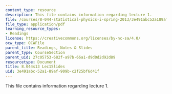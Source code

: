 ```yaml
---
content_type: resource
description: This file contains information regarding lecture 1.
file: /courses/8-044-statistical-physics-i-spring-2013/3e491abc52a189af909bc2f25bf6d41f_MIT8_044S13_L1.pdf
file_type: application/pdf
learning_resource_types:
- Readings
license: https://creativecommons.org/licenses/by-nc-sa/4.0/
ocw_type: OCWFile
parent_title: Readings, Notes & Slides
parent_type: CourseSection
parent_uid: 27c05753-682f-a97b-66a1-d9d0d2d92d89
resourcetype: Document
title: 8.044s13 Lec1Slides
uid: 3e491abc-52a1-89af-909b-c2f25bf6d41f
---
```

This file contains information regarding lecture 1.